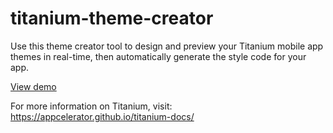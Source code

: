 # titanium-theme-creator
Use this theme creator tool to design and preview your Titanium mobile app themes in real-time, then automatically generate the style code for your app.

[View demo](https://bbag.github.io/titanium-theme-creator/)

For more information on Titanium, visit: https://appcelerator.github.io/titanium-docs/
